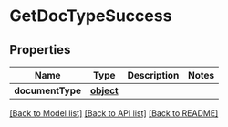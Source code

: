 # GetDocTypeSuccess

## Properties
Name | Type | Description | Notes
------------ | ------------- | ------------- | -------------
**documentType** | [**object**](.md) |  | 

[[Back to Model list]](../README.md#documentation-for-models) [[Back to API list]](../README.md#documentation-for-api-endpoints) [[Back to README]](../README.md)


